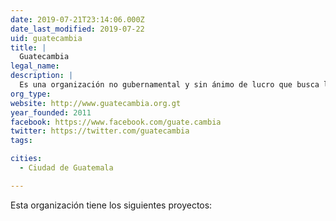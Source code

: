 ```yaml
---
date: 2019-07-21T23:14:06.000Z
date_last_modified: 2019-07-22
uid: guatecambia
title: |
  Guatecambia
legal_name: 
description: |
  Es una organización no gubernamental y sin ánimo de lucro que busca la democracia participativa en Guatemala por medio de la transparencia y la participación ciudadana a través de la tecnología.
org_type: 
website: http://www.guatecambia.org.gt
year_founded: 2011
facebook: https://www.facebook.com/guate.cambia
twitter: https://twitter.com/guatecambia
tags:

cities: 
  - Ciudad de Guatemala

---
```


Esta organización tiene los siguientes proyectos:


